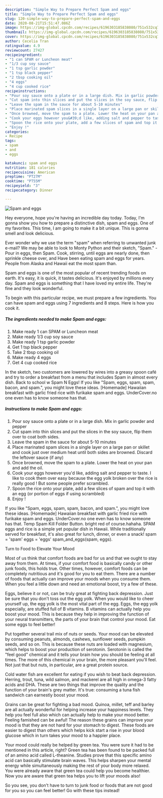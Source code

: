 ```yaml
---
description: "Simple Way to Prepare Perfect Spam and eggs"
title: "Simple Way to Prepare Perfect Spam and eggs"
slug: 120-simple-way-to-prepare-perfect-spam-and-eggs
date: 2020-08-21T15:51:47.086Z
image: https://img-global.cpcdn.com/recipes/6196303185838080/751x532cq70/spam-and-eggs-recipe-main-photo.jpg
thumbnail: https://img-global.cpcdn.com/recipes/6196303185838080/751x532cq70/spam-and-eggs-recipe-main-photo.jpg
cover: https://img-global.cpcdn.com/recipes/6196303185838080/751x532cq70/spam-and-eggs-recipe-main-photo.jpg
author: Cecelia Tran
ratingvalue: 4.9
reviewcount: 27427
recipeingredient:
- "1 can SPAM or Luncheon meat"
- "1/3 cup soy sauce"
- "1 tsp garlic powder"
- "1 tsp black pepper"
- "2 tbsp cooking oil"
- "4 eggs"
- "4 cup cooked rice"
recipeinstructions:
- "Pour soy sauce onto a plate or in a large dish. Mix in garlic powder and pepper"
- "Cut spam into thin slices and put the slices in the soy sauce, flip them over to coat both sides."
- "Leave the spam in the sauce for about 5-10 minutes"
- "Place marinated spam slices in a single layer on a large pan or skillet and cook just over medium heat until both sides are browned. Discard the leftover sauce (if any)"
- "Once browned, move the spam to a plate. Lower the heat on your pan and add the oil."
- "Cook your eggs however you&#39;d like, adding salt and pepper to taste.  I like to cook them over easy because the egg yolk broken over the rice is really good ! But some people prefer scrambled."
- "Spoon the rice onto your plate, add a few slices of spam and top it with an egg (or portion of eggs if using scrambled)"
- "Enjoy !"
categories:
- Recipe
tags:
- spam
- and
- eggs

katakunci: spam and eggs 
nutrition: 181 calories
recipecuisine: American
preptime: "PT27M"
cooktime: "PT55M"
recipeyield: "3"
recipecategory: Dinner

---
```



![Spam and eggs](https://img-global.cpcdn.com/recipes/6196303185838080/751x532cq70/spam-and-eggs-recipe-main-photo.jpg)

Hey everyone, hope you're having an incredible day today. Today, I'm gonna show you how to prepare a distinctive dish, spam and eggs. One of my favorites. This time, I am going to make it a bit unique. This is gonna smell and look delicious.

Ever wonder why we use the term &#34;spam&#34; when referring to unwanted junk e-mail? We may be able to look to Monty Python and their sketch, &#34;Spam.&#34; - Pour in eggs, then Spam. Cook, stirring, until eggs are nearly done, then sprinkle cheese over, and Have been eating spam and eggs for years. People from Alaska and Hawaii eat the most spam than.

Spam and eggs is one of the most popular of recent trending foods on earth. It's easy, it is quick, it tastes delicious. It's enjoyed by millions every day. Spam and eggs is something that I have loved my entire life. They're fine and they look wonderful.


To begin with this particular recipe, we must prepare a few ingredients. You can have spam and eggs using 7 ingredients and 8 steps. Here is how you cook it.

<!--inarticleads1-->

##### The ingredients needed to make Spam and eggs:

1. Make ready 1 can SPAM or Luncheon meat
1. Make ready 1/3 cup soy sauce
1. Make ready 1 tsp garlic powder
1. Get 1 tsp black pepper
1. Take 2 tbsp cooking oil
1. Make ready 4 eggs
1. Get 4 cup cooked rice


In the sketch, two customers are lowered by wires into a greasy spoon café and try to order a breakfast from a menu that includes Spam in almost every dish. Back to school w Spam N Eggs! If you like &#34;Spam, eggs, spam, spam, bacon, and spam.&#34;, you might love these ideas. [Homemade] Hawaiian breakfast with garlic fried rice with furikake spam and eggs. UnderCover.no one even has to know someone has that. 

<!--inarticleads2-->

##### Instructions to make Spam and eggs:

1. Pour soy sauce onto a plate or in a large dish. Mix in garlic powder and pepper
1. Cut spam into thin slices and put the slices in the soy sauce, flip them over to coat both sides.
1. Leave the spam in the sauce for about 5-10 minutes
1. Place marinated spam slices in a single layer on a large pan or skillet and cook just over medium heat until both sides are browned. Discard the leftover sauce (if any)
1. Once browned, move the spam to a plate. Lower the heat on your pan and add the oil.
1. Cook your eggs however you&#39;d like, adding salt and pepper to taste.  I like to cook them over easy because the egg yolk broken over the rice is really good ! But some people prefer scrambled.
1. Spoon the rice onto your plate, add a few slices of spam and top it with an egg (or portion of eggs if using scrambled)
1. Enjoy !


If you like &#34;Spam, eggs, spam, spam, bacon, and spam.&#34;, you might love these ideas. [Homemade] Hawaiian breakfast with garlic fried rice with furikake spam and eggs. UnderCover.no one even has to know someone has that. Temp Spam Kill Folder Button. bright red of course.hahaha. SPAM eggs and rice is a simple yet popular dish in Hawaii. While traditionally served for breakfast, it&#39;s also great for lunch, dinner, or even a snack! spam = &#39;spam&#39; eggs = &#39;eggs&#39; spam_and_eggs(spam, eggs). 

Turn to Food to Elevate Your Mood


Most of us think that comfort foods are bad for us and that we ought to stay away from them. At times, if your comfort food is basically candy or other junk foods, this holds true. Other times, however, comfort foods can be completely nutritious and it's good for you to eat them. There are a number of foods that actually can improve your moods when you consume them. When you feel a little down and need an emotional boost, try a few of these.

Eggs, believe it or not, can be truly great at fighting back depression. Just be sure that you don't toss out the egg yolk. When you would like to cheer yourself up, the egg yolk is the most vital part of the egg. Eggs, the egg yolk especially, are stuffed full of B vitamins. B vitamins can actually help you boost your mood. This is because they help in improving the function of your neural transmitters, the parts of your brain that control your mood. Eat some eggs to feel better!

Put together several trail mix of nuts or seeds. Your mood can be elevated by consuming peanuts, almonds, cashews, sunflower seeds, pumpkin seeds, and so on. This is because these nuts are loaded with magnesium, which helps to boost your production of serotonin. Serotonin is called the "feel good" chemical and it tells your brain how you should be feeling at all times. The more of this chemical in your brain, the more pleasant you'll feel. Not just that but nuts, in particular, are a great protein source.

Cold water fish are excellent for eating if you wish to beat back depression. Herring, trout, tuna, wild salmon, and mackerel are all high in omega-3 fatty acids and DHA. These are two things that improve the quality and the function of your brain's grey matter. It's true: consuming a tuna fish sandwich can earnestly boost your mood. 

Grains can be great for fighting a bad mood. Quinoa, millet, teff and barley are all actually wonderful for helping increase your happiness levels. They help you feel full also which can actually help to make your mood better. Feeling famished can be awful! The reason these grains can improve your mood is that they are not hard for your stomach to digest. These foods are easier to digest than others which helps kick start a rise in your blood glucose which in turn takes your mood to a happier place.

Your mood could really be helped by green tea. You were sure it had to be mentioned in this article, right? Green tea has been found to be packed full of an amino acid called L-theanine. Studies prove that this specific amino acid can basically stimulate brain waves. This helps sharpen your mental energy while simultaneously making the rest of your body more relaxed. You were already aware that green tea could help you become healthier. Now you are aware that green tea helps you to lift your moods also!

So you see, you don't have to turn to junk food or foods that are not good for you so you can feel better! Go  with  these tips  instead!

